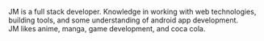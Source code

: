 JM is a full stack developer. Knowledge in working with web technologies, building tools, and some understanding of android app development.<br>
JM likes anime, manga, game development, and coca cola.

<!---
jmnuf/jmnuf is a ✨ special ✨ repository because its `README.md` (this file) appears on your GitHub profile.
You can click the Preview link to take a look at your changes.
--->
